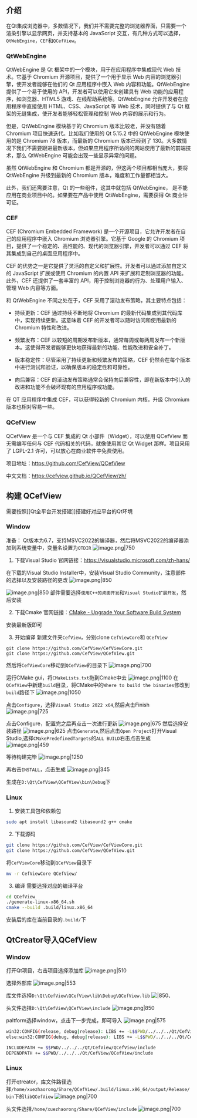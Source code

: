 ## 介绍
在Qt集成浏览器中，多数情况下，我们并不需要完整的浏览器界面，只需要一个渲染引擎以显示网页，并支持基本的 JavaScript 交互，有几种方式可以选择，`QtWebEngine`，`CEF`和`QCefView`。

### QtWebEngine
QtWebEngine 是 Qt 框架中的一个模块，用于在应用程序中集成现代 Web 技术。它基于 Chromium 开源项目，提供了一个用于显示 Web 内容的浏览器引擎，使开发者能够在他们的 Qt 应用程序中嵌入 Web 内容和功能。QtWebEngine 提供了一个易于使用的 API，开发者可以使用它来创建具有 Web 功能的应用程序，如浏览器、HTML5 游戏、在线帮助系统等。QtWebEngine 允许开发者在应用程序中直接使用 HTML、CSS、JavaScript 等 Web 技术，同时提供了与 Qt 框架的无缝集成，使开发者能够轻松管理和控制 Web 内容的展示和行为。

但是，QtWebEngine 模块基于的 Chromium 版本比较老，并没有随着 Chromium 项目快速迭代。比如我们使用的 Qt 5.15.2 中的 QtWebEngine 模块使用的是 Chromium 78 版本，而最新的 Chromium 版本已经到了 130。大多数情况下我们不需要跟进最新版本，但如果应用程序所访问的网站使用了最新的前端技术，那么 QtWebEngine 可能会出现一些显示异常的问题。

虽然 QtWebEngine 和 Chromium 都是开源的，但这两个项目都相当庞大，要将 QtWebEngine 升级到最新的 Chromium 版本，难度和工作量都相当大。

此外，我们还需要注意，Qt 的一些组件，这其中就包括 QtWebEngine， 是不能应用在商业项目中的。如果要在产品中使用 QtWebEngine，需要获得 Qt 商业许可证。

### CEF
CEF (Chromium Embedded Framework) 是一个开源项目，它允许开发者在自己的应用程序中嵌入 Chromium 浏览器引擎。它基于 Google 的 Chromium 项目，提供了一个稳定的、高性能的、现代的浏览器引擎，开发者可以通过 CEF 将其集成到自己的桌面应用程序中。

CEF 的优势之一是它提供了灵活的自定义和扩展性。开发者可以通过添加自定义的 JavaScript 扩展或使用 Chromium 的内置 API 来扩展和定制浏览器的功能。此外，CEF 还提供了一套丰富的 API，用于控制浏览器的行为、处理用户输入、管理 Web 内容等方面。

和 QtWebEngine 不同之处在于，CEF 采用了滚动发布策略，其主要特点包括：

- 持续更新：CEF 通过持续不断地将 Chromium 的最新代码集成到其代码库中，实现持续更新。这意味着 CEF 的开发者可以随时访问和使用最新的 Chromium 特性和改进。
    
- 频繁发布：CEF 以较短的周期发布新版本，通常每周或每两周发布一个新版本。这使得开发者能够更快地获得最新的功能、性能改进和安全补丁。
    
- 版本稳定性：尽管采用了持续更新和频繁发布的策略，CEF 仍然会在每个版本中进行测试和验证，以确保版本的稳定性和可靠性。
    
- 向后兼容：CEF 的滚动发布策略通常会保持向后兼容性，即在新版本中引入的改进和功能不会破坏现有的应用程序或功能。
    

在 QT 应用程序中集成 CEF，可以获得较新的 Chromium 内核，升级 Chromium 版本也相对容易一些。

### QCefView
QCefView 是一个与 CEF 集成的 Qt 小部件（Widget），可以使用 QCefView 而无需编写任何与 CEF 代码相关的代码，就像使用其它 Qt Widget 那样。项目采用了 LGPL-2.1 许可，可以放心在商业软件中免费使用。

项目地址：https://github.com/CefView/QCefView

中文文档：https://cefview.github.io/QCefView/zh/

## 构建 QCefView
需要按照[[Qt全平台开发搭建]]搭建好对应平台的Qt环境


### Window

准备：
Qt版本为6.7，支持MSVC2022的编译器，然后将MSVC2022的编译器添加到系统变量中，变量名设置为`QTDIR`
![image.png|750](https://cdn.jsdelivr.net/gh/xuezhaorong/Picgo//Source/fix-dir/picgo/picgo-clipboard-images/2024/11/19/14-29-21-546126931f3acf56e2b236507a5ee88a-20241119142921-d64a81.png)


1. 下载Visual Studio
官网链接：https://visualstudio.microsoft.com/zh-hans/

在下载的Visual Studio Installer中，安装Visual Studio Community，注意部件的选择以及安装路径的更改
![image.png|850](https://cdn.jsdelivr.net/gh/xuezhaorong/Picgo//Source/fix-dir/picgo/picgo-clipboard-images/2024/11/19/14-23-17-f9d2961e5cc43a8ae26131adcb6717f0-20241119142316-516e27.png)

![image.png|850](https://cdn.jsdelivr.net/gh/xuezhaorong/Picgo//Source/fix-dir/picgo/picgo-clipboard-images/2024/11/19/14-23-35-2588bcd1d8c0cf363f35826af92b5313-20241119142334-0617a7.png)
部件需要选择`使用C++的桌面开发`和`Visual Studio扩展开发`，然后安装

2. 下载Cmake
官网链接：[CMake - Upgrade Your Software Build System](https://cmake.org/)

安装最新版即可

3. 开始编译
新建文件夹`CefView`，分别clone `CefViewCore`和 `QCefView`
```make
git clone https://github.com/CefView/CefViewCore.git
git clone https://github.com/CefView/QCefView.git
```
然后将`CefViewCore`移动到`QCefView`的目录下
![image.png|700](https://cdn.jsdelivr.net/gh/xuezhaorong/Picgo//Source/fix-dir/picgo/picgo-clipboard-images/2024/11/19/14-30-46-fb79dddac24161976a76ff0a8b42fb21-20241119143046-3d85de.png)


运行CMake gui，将`CMakeLists.txt`拖到Cmake中去
![image.png|1100](https://cdn.jsdelivr.net/gh/xuezhaorong/Picgo//Source/fix-dir/picgo/picgo-clipboard-images/2024/11/19/14-31-34-c7159c619dcc5914e89aed903097cd40-20241119143133-ad86e4.png)
在`QCefView`中新建`build`目录，将CMake中的`Where to build the binaries`修改到`build`路径下
![image.png|1050](https://cdn.jsdelivr.net/gh/xuezhaorong/Picgo//Source/fix-dir/picgo/picgo-clipboard-images/2024/11/19/14-34-18-cbdaf173c8d8492bedd5eb74579e2b40-20241119143417-6aab27.png)

点击`Configure`，选择`Visual Studio 2022 x64`,然后点击Finish
![image.png|725](https://cdn.jsdelivr.net/gh/xuezhaorong/Picgo//Source/fix-dir/picgo/picgo-clipboard-images/2024/11/19/14-36-21-2640712b75b103ec748461d1368614ac-20241119143620-3e1da2.png)

点击Configure，配置完之后再点击一次进行更新
![image.png|675](https://cdn.jsdelivr.net/gh/xuezhaorong/Picgo//Source/fix-dir/picgo/picgo-clipboard-images/2024/11/19/14-41-44-9000c352bb7fc466fb42b4968b9836ff-20241119144143-e0e6ed.png)
然后选择安装路径
![image.png|625](https://cdn.jsdelivr.net/gh/xuezhaorong/Picgo//Source/fix-dir/picgo/picgo-clipboard-images/2024/11/19/14-43-14-28e5b8caea2c6301062fb2ab04a5c938-20241119144313-74a14e.png)
点击`Generate`,然后点击`Open Project`打开Visual Studio,选择`CMakePredefinedTargets`的`ALL BUILD`右击点击生成
![image.png|459](https://cdn.jsdelivr.net/gh/xuezhaorong/Picgo//Source/fix-dir/picgo/picgo-clipboard-images/2024/11/19/14-44-24-3ef6fe9c67634716551a2573189d02fc-20241119144424-84bf90.png)

等待构建完毕
![image.png|1250](https://cdn.jsdelivr.net/gh/xuezhaorong/Picgo//Source/fix-dir/picgo/picgo-clipboard-images/2024/11/19/14-47-44-a59679ce3d2d693eb0b84e6fc8bcdda3-20241119144743-53d759.png)

再右击`INSTALL`，点击生成
![image.png|345](https://cdn.jsdelivr.net/gh/xuezhaorong/Picgo//Source/fix-dir/picgo/picgo-clipboard-images/2024/11/19/14-48-34-442caa9e28b7ca6f1b9189485e8f75c6-20241119144833-59d0c5.png)

生成在`D:\Qt\CefView\QCefView\bin\Debug`下

### Linux
1. 安装工具包和依赖包
```bash
sudo apt install libasound2 libasound2 g++ cmake 
```

2. 下载源码

```bash
git clone https://github.com/CefView/CefViewCore.git
git clone https://github.com/CefView/QCefView.git
```
将`CefViewCore`移动到`QCefView`目录下
```bash
mv -r CefViewCore QCefView/
```

3. 编译
需要选择对应的编译平台
```bash
cd QCefView
./generate-linux-x86_64.sh
cmake --build .build/linux.x86_64
```

安装后的库在当前目录的`.build/`下


## QtCreator导入QCefView
### Window
打开Qt项目，右击项目选择添加库
![image.png|510](https://cdn.jsdelivr.net/gh/xuezhaorong/Picgo//Source/fix-dir/picgo/picgo-clipboard-images/2024/11/19/14-51-29-2d85a893dce88b83d2e0df8657617c3f-20241119145128-021a8d.png)

选择外部库
![image.png|553](https://cdn.jsdelivr.net/gh/xuezhaorong/Picgo//Source/fix-dir/picgo/picgo-clipboard-images/2024/11/19/14-51-53-4473acecacf869249a3c50694feb8f0b-20241119145152-4636d6.png)

库文件选择`D:\Qt\CefView\QCefView\lib\Debug\QCefView.lib`
![|850](https://cdn.jsdelivr.net/gh/xuezhaorong/Picgo//Source/fix-dir/picgo/picgo-clipboard-images/2024/11/19/14-53-40-5b1e9b1b55654bc108270fb8279a4f56-20241119145339-50ebaf.png)、

头文件选择`D:\Qt\CefView\QCefView\include`
![image.png|850](https://cdn.jsdelivr.net/gh/xuezhaorong/Picgo//Source/fix-dir/picgo/picgo-clipboard-images/2024/11/19/14-54-44-37048fd5d68da819c00f19df74033c38-20241119145444-6d107e.png)

paltform选择window，点击下一步完成，即可导入
![image.png|575](https://cdn.jsdelivr.net/gh/xuezhaorong/Picgo//Source/fix-dir/picgo/picgo-clipboard-images/2024/11/19/14-55-53-2aa92a752e0521c713a8e6c743a42255-20241119145553-c3ea8e.png)

```bash
win32:CONFIG(release, debug|release): LIBS += -L$$PWD/../../../Qt/CefView/QCefView/lib/release/ -lQCefView
else:win32:CONFIG(debug, debug|release): LIBS += -L$$PWD/../../../Qt/CefView/QCefView/lib/debug/ -lQCefView

INCLUDEPATH += $$PWD/../../../Qt/CefView/QCefView/include
DEPENDPATH += $$PWD/../../../Qt/CefView/QCefView/include
```

### Linux

打开qtreator，库文件路径选择`/home/xuezhaorong/Share/QCefView/.build/linux.x86_64/output/Release/bin`下的`libQCefView`
![image.png|700](https://cdn.jsdelivr.net/gh/xuezhaorong/Picgo//Source/fix-dir/picgo/picgo-clipboard-images/2024/11/19/16-34-57-b99fa097c11bc04fc622dc8a59a0b974-20241119163456-c1f011.png)

头文件选择`/home/xuezhaorong/Share/QCefView/include`
![image.png|700](https://cdn.jsdelivr.net/gh/xuezhaorong/Picgo//Source/fix-dir/picgo/picgo-clipboard-images/2024/11/19/16-38-27-2ec4d3deaa2d2b77bcbafc0257e7e984-20241119163826-29e4fe.png)


